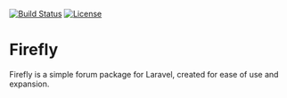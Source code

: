 [![Build Status](https://travis-ci.org/AndreasElia/laravel-firefly.svg?branch=master)](https://travis-ci.org/AndreasElia/laravel-firefly)
[![License](https://poser.pugx.org/AndreasElia/laravel-firefly/license)](https://packagist.org/packages/AndreasElia/laravel-firefly)

# Firefly

Firefly is a simple forum package for Laravel, created for ease of use and expansion.
